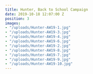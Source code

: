 ```yaml
---
title: Hunter, Back to School Campaign
date: 2019-10-18 12:07:00 Z
position: 3
images:
- "/uploads/Hunter-AW19-1.jpg"
- "/uploads/Hunter-AW19-3.jpg"
- "/uploads/Hunter-AW19-4.jpg"
- "/uploads/Hunter-AW19-6.jpg"
- "/uploads/Hunter-AW19-2.jpg"
- "/uploads/Hunter-AW19-8.jpg"
- "/uploads/Hunter-AW19-7.jpg"
- "/uploads/Hunter-AW19-9.jpg"
- "/uploads/Hunter-AW19-10.jpg"
---
```


